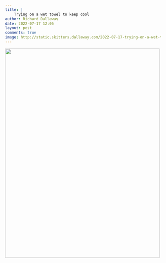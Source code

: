 ```yaml
---
title: |
    Trying on a wet towel to keep cool
author: Richard Dallaway
date: 2022-07-17 12:06
layout: post
comments: true
image: http://static.skitters.dallaway.com/2022-07-17-trying-on-a-wet-towel-to-keep-cool-fullsize-0.jpeg
---
```


<a href="http://static.skitters.dallaway.com/2022-07-17-trying-on-a-wet-towel-to-keep-cool-fullsize-0.jpeg"><img src="http://static.skitters.dallaway.com/2022-07-17-trying-on-a-wet-towel-to-keep-cool-thumb-0.jpeg" width="500" height="678"></a>



